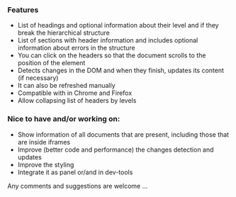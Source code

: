 ### Features
* List of headings and optional information about their level and if they break the hierarchical structure
* List of sections with header information and includes optional information about errors in the structure
* You can click on the headers so that the document scrolls to the position of the element
* Detects changes in the DOM and when they finish, updates its content (if necessary)
* It can also be refreshed manually
* Compatible with in Chrome and Firefox
* Allow collapsing list of headers by levels

### Nice to have and/or working on:
* Show information of all documents that are present, including those that are inside iframes
* Improve (better code and performance) the changes detection and updates
* Improve the styling
* Integrate it as panel or/and in dev-tools

Any comments and suggestions are welcome ...
